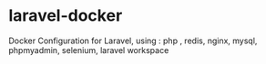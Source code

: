 # laravel-docker
Docker Configuration for Laravel, using : php , redis, nginx, mysql, phpmyadmin, selenium, laravel workspace
